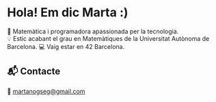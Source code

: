# Hola! Em dic Marta :)

🎯 Matemàtica i programadora apassionada per la tecnologia.  
💡 Estic acabant el grau en Matemàtiques de la Universitat Autònoma de Barcelona.
💻 Vaig estar en 42 Barcelona.

## 📬 Contacte

💌 martanogseg@gmail.com
